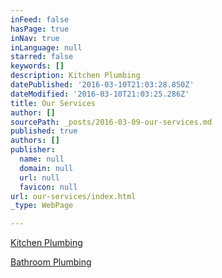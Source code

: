 ```yaml
---
inFeed: false
hasPage: true
inNav: true
inLanguage: null
starred: false
keywords: []
description: Kitchen Plumbing
datePublished: '2016-03-10T21:03:28.850Z'
dateModified: '2016-03-10T21:03:25.286Z'
title: Our Services
author: []
sourcePath: _posts/2016-03-09-our-services.md
published: true
authors: []
publisher:
  name: null
  domain: null
  url: null
  favicon: null
url: our-services/index.html
_type: WebPage

---
```

[Kitchen Plumbing][0]

[Bathroom Plumbing][1]

[0]: https://thegrid.ai/little-rock-plumbing/kitchen-plumbing/
[1]: https://thegrid.ai/little-rock-plumbing/bathroom-plumbing